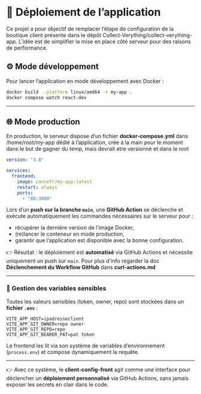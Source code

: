 # 🚀 Déploiement de l’application

Ce projet a pour objectif de remplacer l’étape de configuration de la boutique client présente dans le dépôt Collect-Verything/collect-verything-app.
L’idée est de simplifier la mise en place côté serveur pour des raisons de performance.

## ⚙️ Mode développement

Pour lancer l’application en mode développement avec Docker :

```bash
docker build --platform linux/amd64 -t my-app .
docker compose watch react-dev
```

---

## 🌐 Mode production

En production, le serveur dispose d’un fichier **docker-compose.yml** dans /home/root/my-app dédié à l’application, crée à la main pour le moment dans le but de gagner du temp, mais devrait etre versionné et dans le root

```yaml
version: "3.8"

services:
  frontend:
    image: cansefr/my-app:latest
    restart: always
    ports:
      - "80:3000"
```

Lors d’un **push sur la branche `main`**, une **GitHub Action** se déclenche et exécute automatiquement les commandes nécessaires sur le serveur pour :

* récupérer la dernière version de l’image Docker,
* (re)lancer le conteneur en mode production,
* garantir que l’application est disponible avec la bonne configuration.

👉 Résultat : le déploiement est **automatisé** via GitHub Actions et nécessite uniquement un push sur `main`.
Pour plus d'info regarder la doc **Déclenchement du Workflow GitHub** dans **curl-actions.md**

---

### 🔹 Gestion des variables sensibles

Toutes les valeurs sensibles (token, owner, repo) sont stockées dans un **fichier `.env`** :

```
VITE_APP_HOST=ipadresseclient
VITE_APP_GIT_OWNER=repo owner
VITE_APP_GIT_REPO=repo
VITE_APP_GIT_BEARER_PAT=pat token
```

Le frontend les lit via son système de variables d’environnement (`process.env`) et compose dynamiquement la requête.

---

👉 Avec ce système, le **client-config-front** agit comme une interface pour déclencher un **déploiement personnalisé** via GitHub Actions, sans jamais exposer les secrets en clair dans le code.
